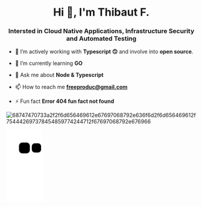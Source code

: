 <h1 align="center">Hi 👋, I'm Thibaut F.</h1>
<h3 align="center">Intersted in Cloud Native Applications, Infrastructure Security and Automated Testing</h3>


- 🔭 I’m actively working with **Typescript 🙃** and involve into **open source**.

- 🌱 I’m currently learning **GO**

- 💬 Ask me about **Node & Typescript**

- 📫 How to reach me **freeproduc@gmail.com**

- ⚡ Fun fact **Error 404 fun fact not found**

![68747470733a2f2f6d656469612e67697068792e636f6d2f6d656469612f754442697378454859774244712f67697068792e676966](https://user-images.githubusercontent.com/82499435/197423420-c593ad0e-aedd-4ad4-b5ba-22fce0cd066d.gif)



![Snake animation](https://github.com/Freedisch/Freedisch/blob/output/github-contribution-grid-snake.svg)
